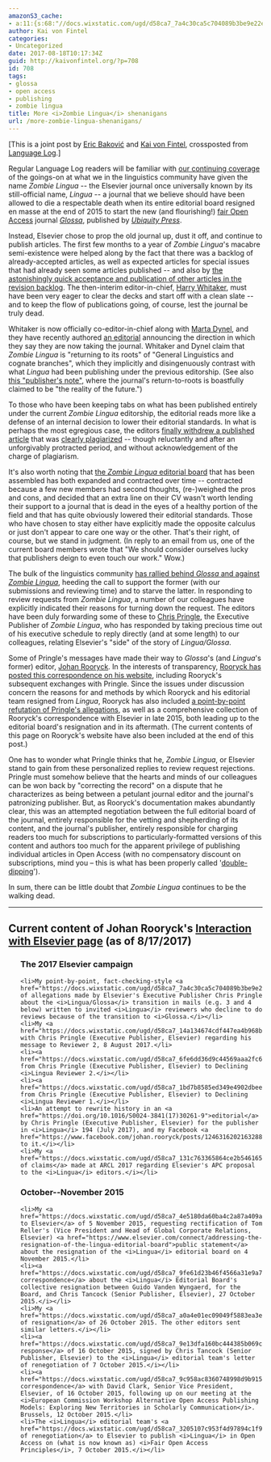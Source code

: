 ```yaml
---
amazonS3_cache:
- a:11:{s:68:"//docs.wixstatic.com/ugd/d58ca7_7a4c30ca5c704089b3be9e22e255a314.pdf";a:1:{s:9:"timestamp";i:1503065471;}s:68:"//docs.wixstatic.com/ugd/d58ca7_14a134674cdf447ea4b968b76a4b68fa.pdf";a:1:{s:9:"timestamp";i:1503065471;}s:68:"//docs.wixstatic.com/ugd/d58ca7_6fe6dd36d9c44569aaa2fc69a09230c1.pdf";a:1:{s:9:"timestamp";i:1503065471;}s:68:"//docs.wixstatic.com/ugd/d58ca7_1bd7b8585ed349e4902dbeee0bd9425a.pdf";a:1:{s:9:"timestamp";i:1503065471;}s:68:"//docs.wixstatic.com/ugd/d58ca7_131c763365864ce2b546165c4ece1cac.pdf";a:1:{s:9:"timestamp";i:1503065471;}s:68:"//docs.wixstatic.com/ugd/d58ca7_4e5180da60ba4c2a87a409a0f2e39a2d.pdf";a:1:{s:9:"timestamp";i:1503065471;}s:68:"//docs.wixstatic.com/ugd/d58ca7_9fe61d23b46f4566a31e9a7e2ee157ce.pdf";a:1:{s:9:"timestamp";i:1503065471;}s:68:"//docs.wixstatic.com/ugd/d58ca7_a0a4e01ec09049f5883ea3e90207ab2b.pdf";a:1:{s:9:"timestamp";i:1503065471;}s:68:"//docs.wixstatic.com/ugd/d58ca7_9e13dfa160bc444385b069c1f7dc5749.pdf";a:1:{s:9:"timestamp";i:1503065471;}s:68:"//docs.wixstatic.com/ugd/d58ca7_9c958ac8360748998d9b915cc944a306.pdf";a:1:{s:9:"timestamp";i:1503065471;}s:68:"//docs.wixstatic.com/ugd/d58ca7_3205107c953f4d97894c1f92419ffbb1.pdf";a:1:{s:9:"timestamp";i:1503065471;}}
author: Kai von Fintel
categories:
- Uncategorized
date: 2017-08-18T10:17:34Z
guid: http://kaivonfintel.org/?p=708
id: 708
tags:
- glossa
- open access
- publishing
- zombie lingua
title: More <i>Zombie Lingua</i> shenanigans
url: /more-zombie-lingua-shenanigans/
---
```


<p>[This is a joint post by <a href="https://sites.google.com/ucsd.edu/ebakovic/">Eric Baković</a> and <a href="http://kaivonfintel.org/about/">Kai von Fintel</a>, crossposted from <a href="http://languagelog.ldc.upenn.edu/nll/?p=34106">Language Log</a>.]</p>

<p>Regular Language Log readers will be familiar with <a href="http://languagelog.ldc.upenn.edu/nll/?p=22162">our continuing coverage</a></i> of the goings-on at what we in the linguistics community have given the name <i>Zombie Lingua</i> -- the Elsevier journal once universally known by its still-official name, <i>Lingua</i> -- a journal that we believe should have been allowed to die a respectable death when its entire editorial board resigned en masse at the end of 2015 to start the new (and flourishing!) <a href="http://www.lingoa.eu/about/aims/">fair Open Access</a> journal <i><a href="http://www.glossa-journal.org/">Glossa</a></i>, published by <i><a href="http://www.ubiquitypress.com/">Ubiquity Press</a></i>.</p>

<p>Instead, Elsevier chose to prop the old journal up, dust it off, and continue to publish articles. The first few months to a year of <i>Zombie Lingua</i>'s macabre semi-existence were helped along by the fact that there was a backlog of already-accepted articles, as well as expected articles for special issues that had already seen some articles published -- and also by <a href="http://kaivonfintel.org/checking-on-the-zombies/">the astonishingly quick acceptance and publication of other articles in the revision backlog</a>. The then-interim editor-in-chief, <a href="https://www.nmu.edu/psychology/harry-whitaker">Harry Whitaker</a>, must have been very eager to clear the decks and start off with a clean slate -- and to keep the flow of publications going, of course, lest the journal be truly dead.</i></p>

<p>Whitaker is now officially co-editor-in-chief along with <a href="http://martadynel.com/">Marta Dynel</a>, and they have recently authored <a href="http://www.sciencedirect.com/science/article/pii/S0024384117300992">an editorial</a> announcing the direction in which they say they are now taking the journal. Whitaker and Dynel claim that <i>Zombie Lingua</i> is "returning to its roots" of "General Linguistics and cognate branches", which they implicitly and disingenuously contrast with what <i>Lingua</i> had been publishing under the previous editorship. (See also <a href="http://www.sciencedirect.com/science/article/pii/S0024384117302619">this "publisher's note"</a>, where the journal's return-to-roots is boastfully claimed to be "the reality of the future.")</p>

<p>To those who have been keeping tabs on what has been published entirely under the current <i>Zombie Lingua</i> editorship, the editorial reads more like a defense of an internal decision to lower their editorial standards. In what is perhaps the most egregious case, the editors <a href="http://www.sciencedirect.com/science/article/pii/S0024384116300638">finally withdrew a published article</a> that was <a href="http://languagelog.ldc.upenn.edu/nll/?p=28545">clearly plagiarized</a></i> -- though reluctantly and after an unforgivably protracted period, and without acknowledgement of the charge of plagiarism.</i></p>

<p>It's also worth noting that <a href="https://www.journals.elsevier.com/lingua/editorial-board">the <i>Zombie Lingua</i> editorial board</a> that has been assembled has both expanded and contracted over time -- contracted because a few new members had second thoughts, (re-)weighed the pros and cons, and decided that an extra line on their CV wasn't worth lending their support to a journal that is dead in the eyes of a healthy portion of the field and that has quite obviously lowered their editorial standards. Those who have chosen to stay either have explicitly made the opposite calculus or just don't appear to care one way or the other. That's their right, of course, but we stand in judgment. (In reply to an email from us, one of the current board members wrote that "We should consider ourselves lucky that publishers deign to even touch our work." Wow.)</p>

<p>The bulk of the linguistics community <a href="http://languagelog.ldc.upenn.edu/nll/?p=23910">has rallied behind <i>Glossa</i> and against <i>
Zombie Lingua</i></a>, heeding the call to support the former (with our submissions and reviewing time) and to starve the latter. In responding to review requests from <i>Zombie Lingua</i>, a number of our colleagues have explicitly indicated their reasons for turning down the request. The editors have been duly forwarding some of these to <a href="https://uk.linkedin.com/in/chris-pringle-6a65546">Chris Pringle</a>, the Executive Publisher of <i>Zombie Lingua</i>, who has responded by taking precious time out of his executive schedule to reply directly (and at some length) to our colleagues, relating Elsevier's "side" of the story of <i>Lingua/Glossa</i>.</p>

<p>Some of Pringle's messages have made their way to <i>Glossa</i>'s (and <i>Lingua</i>'s former) editor, <a href="https://www.rooryck.org/">Johan Rooryck</a></i>. In the interests of transparency, <a href="https://www.rooryck.org/interaction-with-elsevier">Rooryck has posted this correspondence on his website</a></i>, including Rooryck's subsequent exchanges with Pringle. Since the issues under discussion concern the reasons for and methods by which Rooryck and his editorial team resigned from <i>Lingua</i>, Rooryck has also included <a href="https://docs.wixstatic.com/ugd/d58ca7_7a4c30ca5c704089b3be9e22e255a314.pdf">a point-by-point refutation of Pringle's allegations</a></i>, as well as a comprehensive collection of Rooryck's correspondence with Elsevier in late 2015, both leading up to the editorial board's resignation and in its aftermath. (The current contents of this page on Rooryck's website have also been included at the end of this post.)</p>

<p>One has to wonder what Pringle thinks that he, <i>Zombie Lingua</i>, or Elsevier stand to gain from these personalized replies to review request rejections. Pringle must somehow believe that the hearts and minds of our colleagues can be won back by "correcting the record" on a dispute that he characterizes as being between a petulant journal editor and the journal's patronizing publisher. But, as Rooryck's documentation makes abundantly clear, this was an attempted negotiation between the full editorial board of the journal, entirely responsible for the vetting and shepherding of its content, and the journal's publisher, entirely responsible for charging readers too much for subscriptions to particularly-formatted versions of this content and authors too much for the apparent privilege of publishing individual articles in Open Access (with no compensatory discount on subscriptions, mind you &ndash; this is what has been properly called '<a href="https://www.martineve.com/2015/01/31/on-open-access-books-and-double-dipping/">double-dipping</a>').</p>

<p>In sum, there can be little doubt that <i>Zombie Lingua</i> continues to be the walking dead.</p>

<hr>
<h2>Current content of Johan Rooryck's <a href="https://www.rooryck.org/interaction-with-elsevier">Interaction with Elsevier page</a> (as of 8/17/2017)</h2>

<ol>

<h3>The 2017 Elsevier campaign</h3>

	<li>My point-by-point, fact-checking-style <a href="https://docs.wixstatic.com/ugd/d58ca7_7a4c30ca5c704089b3be9e22e255a314.pdf">refutation</a> of allegations made by Elsevier's Executive Publisher Chris Pringle about the <i>Lingua/Glossa</i> transition in mails (e.g. 3 and 4 below) written to invited <i>Lingua</i> reviewers who decline to do reviews because of the transition to <i>Glossa.</i></li>
	<li>My <a href="https://docs.wixstatic.com/ugd/d58ca7_14a134674cdf447ea4b968b76a4b68fa.pdf">correspondence</a> with Chris Pringle (Executive Publisher, Elsevier) regarding his message to Reviewer 2, 8 August 2017.</li>
	<li><a href="https://docs.wixstatic.com/ugd/d58ca7_6fe6dd36d9c44569aaa2fc69a09230c1.pdf">Mail</a> from Chris Pringle (Executive Publisher, Elsevier) to Declining <i>Lingua Reviewer 2.</i></li>
	<li><a href="https://docs.wixstatic.com/ugd/d58ca7_1bd7b8585ed349e4902dbeee0bd9425a.pdf">Mail</a> from Chris Pringle (Executive Publisher, Elsevier) to Declining <i>Lingua Reviewer 1.</i></li>
	<li>An attempt to rewrite history in an <a href="https://doi.org/10.1016/S0024-3841(17)30261-9">editorial</a> by Chris Pringle (Executive Publisher, Elsevier) for the publisher in <i>Lingua</i> 194 (July 2017), and my Facebook <a href="https://www.facebook.com/johan.rooryck/posts/1246316202163288">reply</a> to it.</i></li>
	<li>My <a href="https://docs.wixstatic.com/ugd/d58ca7_131c763365864ce2b546165c4ece1cac.pdf">refutation of claims</a> made at ARCL 2017 regarding Elsevier's APC proposal to the <i>Lingua</i> editors.</i></li>

<h3>October--November 2015</h3>

	<li>My <a href="https://docs.wixstatic.com/ugd/d58ca7_4e5180da60ba4c2a87a409a0f2e39a2d.pdf">mail to Elsevier</a> of 5 November 2015, requesting rectification of Tom Reller's (Vice President and Head of Global Corporate Relations, Elsevier) <a href="https://www.elsevier.com/connect/addressing-the-resignation-of-the-lingua-editorial-board">public statement</a> about the resignation of the <i>Lingua</i> editorial board on 4 November 2015.</li>
	<li><a href="https://docs.wixstatic.com/ugd/d58ca7_9fe61d23b46f4566a31e9a7e2ee157ce.pdf">The correspondence</a> about the <i>Lingua</i> Editorial Board's collective resignation between Guido Vanden Wyngaerd, for the Board, and Chris Tancock (Senior Publisher, Elsevier), 27 October 2015.</i></li>
	<li>My <a href="https://docs.wixstatic.com/ugd/d58ca7_a0a4e01ec09049f5883ea3e90207ab2b.pdf">letter of resignation</a> of 26 October 2015. The other editors sent similar letters.</i></li>
	<li><a href="https://docs.wixstatic.com/ugd/d58ca7_9e13dfa160bc444385b069c1f7dc5749.pdf">Elsevier's response</a> of 16 October 2015, signed by Chris Tancock (Senior Publisher, Elsevier) to the <i>Lingua</i> editorial team's letter of renegotiation of 7 October 2015.</i></li>
	<li><a href="https://docs.wixstatic.com/ugd/d58ca7_9c958ac8360748998d9b915cc944a306.pdf">Mail correspondence</a> with David Clark, Senior Vice President, Elsevier, of 16 October 2015, following up on our meeting at the <i>European Commission Workshop Alternative Open Access Publishing Models: Exploring New Territories in Scholarly Communication</i>. Brussels, 12 October 2015.</li>
	<li>The <i>Lingua</i> editorial team's <a href="https://docs.wixstatic.com/ugd/d58ca7_3205107c953f4d97894c1f92419ffbb1.pdf">letter of renegotiation</a> to Elsevier to publish <i>Lingua</i> in Open Access on (what is now known as) <i>Fair Open Access Principles</i>, 7 October 2015.</i></li>
</ol>